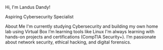 Hi, I'm Landus Dandy!

Aspiring Cybersecurity Specialist

  About Me
  I'm currently studying Cybersecurity and building my own home lab using Virtual Box
  I’m learning tools like Linux
  I'm always learning with hands-on projects and certifications (CompTIA Security+).
  I’m passionate about network security, ethical hacking, and digital forensics.

